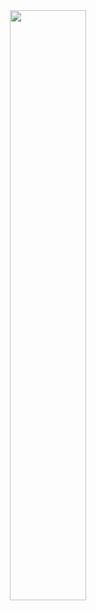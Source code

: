 <div align="center">

<a href="s">
  <img src="https://github-readme-stats.vercel.app/api?username=1yoouoo&theme=tokyonight&show_icons=true&text_color=e5e5f0&icon_color=707070&hide_border=true" width="49.2%" />
</a>
</div>
